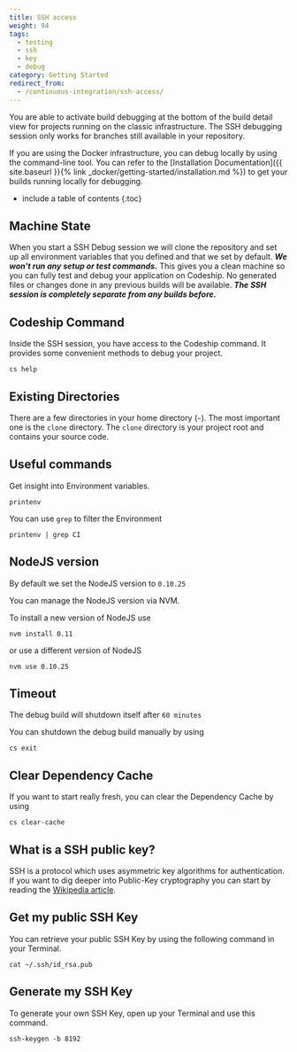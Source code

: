 ```yaml
---
title: SSH access
weight: 94
tags:
  - testing
  - ssh
  - key
  - debug
category: Getting Started
redirect_from:
  - /continuous-integration/ssh-access/
---
```

You are able to activate build debugging at the bottom of the build detail view for projects running on the classic infrastructure. The SSH debugging session only works for branches still available in your repository.

If you are using the Docker infrastructure, you can debug locally by using the command-line tool. You can refer to the [Installation Documentation]({{ site.baseurl }}{% link _docker/getting-started/installation.md %}) to get your builds running locally for debugging.

* include a table of contents
{:toc}

## Machine State

When you start a SSH Debug session we will clone the repository and set up all environment variables that you defined and that we set by default. ***We won't run any setup or test commands.*** This gives you a clean machine so you can fully test and debug your application on Codeship. No generated files or changes done in any previous builds will be available. ***The SSH session is completely separate from any builds before.***


## Codeship Command

Inside the SSH session, you have access to the Codeship command. It provides some convenient methods to debug your project.

```shell
cs help
```

## Existing Directories

There are a few directories in your home directory (`~`).
The most important one is the `clone` directory. The `clone` directory is your project root and contains your source code.

## Useful commands

Get insight into Environment variables.

```shell
printenv
```

You can use `grep` to filter the Environment

```shell
printenv | grep CI
```

## NodeJS version

By default we set the NodeJS version to `0.10.25`

You can manage the NodeJS version via NVM.

To install a new version of NodeJS use

```shell
nvm install 0.11
```

or use a different version of NodeJS

```shell
nvm use 0.10.25
```

## Timeout

The debug build will shutdown itself after `60 minutes`

You can shutdown the debug build manually by using

```shell
cs exit
```

## Clear Dependency Cache

If you want to start really fresh, you can clear the Dependency Cache by using

```shell
cs clear-cache
```

## What is a SSH public key?

SSH is a protocol which uses asymmetric key algorithms for authentication.
If you want to dig deeper into Public-Key cryptography you can start by reading the [Wikipedia article](http://en.wikipedia.org/wiki/Public-key_cryptography).

## Get my public SSH Key

You can retrieve your public SSH Key by using the following command in your Terminal.

```shell
cat ~/.ssh/id_rsa.pub
```

## Generate my SSH Key

To generate your own SSH Key, open up your Terminal and use this command.

```shell
ssh-keygen -b 8192
```
